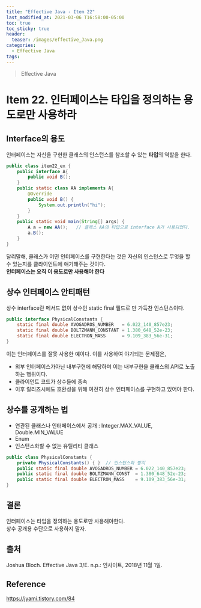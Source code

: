 ```yaml
---
title: "Effective Java - Item 22"
last_modified_at: 2021-03-06 T16:58:00-05:00
toc: true
toc_sticky: true
header:
  teaser: /images/effective_Java.png
categories: 
  - Effective Java
tags:
---
```


> Effective Java

Item 22. 인터페이스는 타입을 정의하는 용도로만 사용하라
=============
## Interface의 용도
인터페이스는 자신을 구현한 클래스의 인스턴스를 참조할 수 있는 **타입**의 역할을 한다. 
```java
public class item22_ex {
	public interface A{
		public void B();
	}
	public static class AA implements A{
		@Override
		public void B() {
			System.out.println("hi");
		}
	}
	public static void main(String[] args) {
		A a = new AA();   // 클래스 AA의 타입으로 interface A가 사용되었다.  
		a.B();
	}
}
```
달리말해, 클래스가 어떤 인터페이스를 구현한다는 것은 자신의 인스턴스로 무엇을 할 수 있는지를 클라이언트에 얘기해주는 것이다.  
**인터페이스는 오직 이 용도로만 사용해야 한다**

## 상수 인터페이스 안티패턴
상수 interface란 메서드 없이 상수인 static final 필드로 만 가득찬 인스턴스이다.  
```java
public interface PhysicalConstants {
    static final double AVOGADROS_NUMBER   = 6.022_140_857e23;
    static final double BOLTZMANN_CONSTANT = 1.380_648_52e-23;
    static final double ELECTRON_MASS      = 9.109_383_56e-31;
}
```
이는 인터페이스를 잘못 사용한 예이다. 이를 사용하여 야기되는 문제점은,  
* 외부 인터페이스가아닌 내부구현에 해당하며 이는 내부구현을 클래스의 API로 노출하는 행위이다.
* 클라이언트 코드가 상수들에 종속
* 이후 릴리즈시에도 호환성을 위해 여전히 상수 인터페이스를 구현하고 있어야 한다.  

## 상수를 공개하는 법
* 연관된 클래스나 인터페이스에서 공개 : Integer.MAX_VALUE, Double.MIN_VALUE
* Enum
* 인스턴스화할 수 없는 유틸리티 클래스
```java
public class PhysicalConstants {
    private PhysicalConstants() { }  // 인스턴스화 방지
    public static final double AVOGADROS_NUMBER = 6.022_140_857e23;
    public static final double BOLTZMANN_CONST  = 1.380_648_52e-23;
    public static final double ELECTRON_MASS    = 9.109_383_56e-31;
}
```

## 결론
인터페이스는 타입을 정의하는 용도로만 사용해야한다.  
상수 공개용 수단으로 사용하지 말자. 

## 출처
Joshua Bloch. Effective Java 3/E. n.p.: 인사이트, 2018년 11월 1일.  

## Reference
<https://jyami.tistory.com/84>